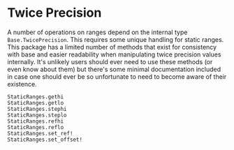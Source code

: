 # Twice Precision

A number of operations on ranges depend on the internal type `Base.TwicePrecision`. This requires some unique handling for static ranges. This package has a limited number of methods that exist for consistency with base and easier readability when manipulating twice precision values internally. It's unlikely users should ever need to use these methods (or even know about them) but there's some minimal documentation included in case one should ever be so unfortunate to need to become aware of their existence.

```@docs
StaticRanges.gethi
StaticRanges.getlo
StaticRanges.stephi
StaticRanges.steplo
StaticRanges.refhi
StaticRanges.reflo
StaticRanges.set_ref!
StaticRanges.set_offset!
```

